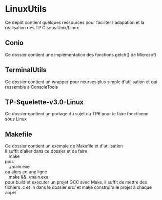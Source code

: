 # LinuxUtils

Ce dépôt contient quelques ressources pour faciliter l'adapation et la réalisation des TP C sous Unix/Linux

## Conio
Ce dossier contient une implémentation des fonctions getch() de Microsoft

## TerminalUtils
Ce dossier contient un wrapper pour ncurses plus simple d'utilisation et qui ressemble à ConsoleTools

## TP-Squelette-v3.0-Linux
Ce dossier contient un portage du sujet du TP6 pour le faire fonctionne sous Linux

## Makefile
Ce dossier contient un exemple de Makefile et d'utilisation   
Il suffit d'aller dans ce dossier et de faire  
&nbsp;&nbsp; make  
puis  
&nbsp;&nbsp; ./main.exe  
ou alors en une ligne  
&nbsp;&nbsp; make && ./main.exe  
pour build et exécuter un projet GCC avec Make, il suffit de mettre des fichiers .c et .h dans le dossier src/ et make construira le projet à chaque appel  
